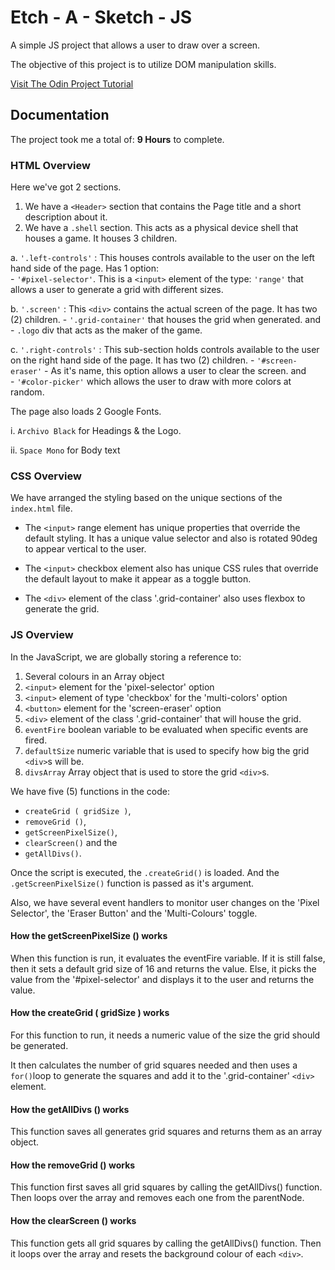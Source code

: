 # Etch - A - Sketch - JS

A simple JS project that allows a user to draw over a screen.

The objective of this project is to utilize DOM manipulation skills.


[Visit The Odin Project Tutorial](https://www.theodinproject.com/lessons/etch-a-sketch-project)

## Documentation
The project took me a total of: **9 Hours** to complete.

### HTML Overview
Here we've got 2 sections.
1. We have a `<Header>` section that contains the Page title and a short description about it.
2. We have a `.shell` section. This acts as a physical device shell that houses a game. It houses 3 children.

  a. `'.left-controls'` : This houses controls available to the user on the left hand side of the page. Has 1 option:  
    - `'#pixel-selector'`. This is a `<input>` element of the type: `'range'` that allows a user to generate a grid with different sizes.

  b. `'.screen'` : This `<div>` contains the actual screen of the page. It has two (2) children.
    - `'.grid-container'` that houses the grid when generated. and  
    - `.logo` div that acts as the maker of the game.

  c. `'.right-controls'` : This sub-section holds controls available to the user on the right hand side of the page. It has two (2) children.
    - `'#screen-eraser'` - As it's name, this option allows a user to clear the screen. and  
    - `'#color-picker'` which allows the user to draw with more colors at random.

The page also loads 2 Google Fonts.

  i. `Archivo Black` for Headings & the Logo.

  ii. `Space Mono` for Body text


### CSS Overview
We have arranged the styling based on the unique sections of the `index.html` file.

- The `<input>` range element has unique properties that override the default styling. It has a unique value selector and also is rotated 90deg to appear vertical to the user.

- The `<input>` checkbox element also has unique CSS rules that override the default layout to make it appear as a toggle button.

- The `<div>` element of the class '.grid-container' also uses flexbox to generate the grid.



### JS Overview
In the JavaScript, we are globally storing a reference to:  
1. Several colours in an Array object
2. `<input>` element for the 'pixel-selector' option
3. `<input>` element of type 'checkbox' for the 'multi-colors' option
4. `<button>` element for the 'screen-eraser' option
5. `<div>` element of the class '.grid-container' that will house the grid.
6. `eventFire` boolean variable to be evaluated when specific events are fired.
7. `defaultSize` numeric variable that is used to specify how big the grid `<div>`s will be.
8. `divsArray` Array object that is used to store the grid `<div>`s.


We have five (5) functions in the code:
  - `createGrid ( gridSize )`,
  - `removeGrid ()`,
  - `getScreenPixelSize()`,
  - `clearScreen()` and the
  - `getAllDivs()`.

Once the script is executed, the `.createGrid()` is loaded. And the `.getScreenPixelSize()` function is passed as it's argument.  

Also, we have several event handlers to monitor user changes on the 'Pixel Selector', the 'Eraser Button' and the 'Multi-Colours' toggle.


#### How the getScreenPixelSize () works
When this function is run, it evaluates the eventFire variable.
If it is still false, then it sets a default grid size of 16 and returns the value.
Else, it picks the value from the '#pixel-selector' and displays it to the user and returns the value.


#### How the createGrid ( gridSize ) works
For this function to run, it needs a numeric value of the size the grid should be generated.

It then calculates the number of grid squares needed and then uses a `for()`loop to generate the squares and add it to the '.grid-container' `<div>` element.


#### How the getAllDivs () works
This function saves all generates grid squares and returns them as an array object.


#### How the removeGrid () works
This function first saves all grid squares by calling the getAllDivs() function. Then loops over the array and removes each one from the parentNode.

#### How the clearScreen () works
This function gets all grid squares by calling the getAllDivs() function. Then it loops over the array and resets the background colour of each `<div>`.
